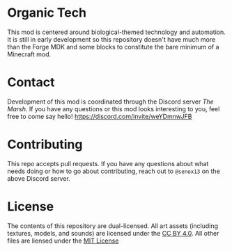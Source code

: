 # Organic Tech

This mod is centered around biological-themed technology and automation. It is still in early development so this repository doesn't have much more than the Forge MDK and some blocks to constitute the bare minimum of a Minecraft mod.

# Contact

Development of this mod is coordinated through the Discord server *The Marsh*. If you have any questions or this mod looks interesting to you, feel free to come say hello!
https://discord.com/invite/weYDmnwJFB

# Contributing

This repo accepts pull requests. If you have any questions about what needs doing or how to go about contributing, reach out to `@senox13` on the above Discord server.

# License

The contents of this repository are dual-licensed. All art assets (including textures, models, and sounds) are licensed under the [CC BY 4.0](LICENSE_ART.txt). All other files are liensed under the [MIT License](LICENSE_CODE.txt)
